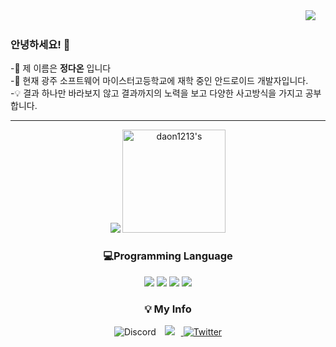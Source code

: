<div align="right">
    <a href="https://hits.seeyoufarm.com"/><img src="https://hits.seeyoufarm.com/api/count/incr/badge.svg?url=https://github.com/daon1213"/></a>
  &nbsp;&nbsp;&nbsp;
 
</div>  
 
### 안녕하세요! 👋
-🎈 제 이름은 **정다온** 입니다 <br>
-🏫 현재 광주 소프트웨어 마이스터고등학교에 재학 중인 안드로이드 개발자입니다.<br>
-💡 결과 하나만 바라보지 않고 결과까지의 노력을 보고 다양한 사고방식을 가지고 공부합니다.<br>
<hr>


<p align="center">
 <a href="https://github.com/anuraghazra/github-readme-stats">
  <a><img src="https://github-readme-stats.anuraghazra1.vercel.app/api/top-langs/?username=daon1213&layout=compact&theme=default" /></a>
  <a><img src="https://github-readme-stats.anuraghazra1.vercel.app/api?username=daon1213&show_icons=true&include_all_commits=true&theme=default" alt=daon1213's github stats" height=165"/></a>
 </a><br>
</p>

<h3 align="center">💻Programming Language</h3>
<p align="center">
  <img src="https://img.shields.io/badge/Android Studio-5FEE9E?style=flat-square&logo=AndroidStudio&logoColor=white"/> 
  <img src="https://img.shields.io/badge/Android-5CE75C?style=flat-square&logo=Android&logoColor=white"/>
  <img src="https://img.shields.io/badge/Kotlin-57E9E1?style=flat-square&logo=Kotlin&logoColor=white"/>
  <img src="https://img.shields.io/badge/Java-DB7093?style=flat-square&logo=ava&logoColor=white"/>
</p>
   
<h3 align="center"> 💡 My Info </h3>
 <p align="center">  
   
<img alt="Discord" src="https://img.shields.io/badge/다온2635-%237289DA.svg?style=for-thebadge&logo=discord&logoColor=white"/>
  <a href="https://www.instagram.com/daon__1213/">
    <img 
        src="http://img.shields.io/badge/-Instagram-black?style=flat&logo=Instagram&link=https://www.instagram.com/daon__1213/"
        style="height : auto; margin-left : 10px; margin-right : 10px;"/>
    <a href="https://lilac-cougar-a49.notion.site/Portfolio-4f5b61541d924a0ba66638bc6dd64f00"><img alt="Twitter" src="https://img.shields.io/twitter/url?label=Notion&logo=Notion&style=social&url=https://lilac-cougar-a49.notion.site/Portfolio-4f5b61541d924a0ba66638bc6dd64f00"></a>
  <p align="center" align="right">

<!--
**daon1213/daon1213** is a ✨ _special_ ✨ repository because its `README.md` (this file) appears on your GitHub profile.

Here are some ideas to get you started:

- 🔭 I’m currently working on ...
- 🌱 I’m currently learning ...
- 👯 I’m looking to collaborate on ...
- 🤔 I’m looking for help with ...
- 💬 Ask me about ...
- 📫 How to reach me: ...
- 😄 Pronouns: ...
- ⚡ Fun fact: ...
-->
